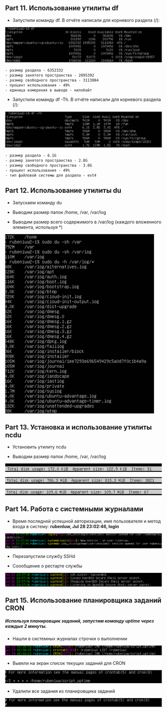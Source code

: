 ## Part 11. Использование утилиты **df** 

- Запустили команду df. В отчёте написали для корневого раздела (/):

![part_11.1](image/part_11.1.png)

    - размер раздела - 6352332 
    - размер занятого пространства - 2895392
    - размер свободного пространства - 3113084
    - процент использования - 49%
    - единица измерения в выводе - килобайт

- Запустили команду df -Th. В отчёте написали для корневого раздела (/):

![part_11.2](image/part_11.2.png)

    - размер раздела - 6.1G
    - размер занятого пространства - 2.8G
    - размер свободного пространства - 3.0G
    - процент использования - 49%
    - тип файловой системы для раздела - ext4
  
  

## Part 12. Использование утилиты **du**

- Запускаем команду du

- Выводим размер папок /home, /var, /var/log 

- Выводим размер всего содержимого в /var/log (каждого вложенного элемента, используя *)

![part_12.1](image/part_12.1.png)



## Part 13. Установка и использование утилиты **ncdu**

- Установить утилиту ncdu

- Выводим размер папок /home, /var, /var/log

![part_13.1](image/part_13.1.png)
  
![part_13.2](image/part_13.2.png)
  
![part_13.3](image/part_13.3.png)



## Part 14. Работа с системными журналами

- Время последней успешной авторизации, имя пользователя и метод входа в систему: **rubenluw, Jul 28 23:02:46, login** 

![part_14.1](image/part_14.1.png)

- Перезапустили службу SSHd 

- Соообщение о рестарте службы

![part_14.2](image/part_14.2.png)
  
  
  
## Part 15. Использование планировщика заданий **CRON**

##### Используя планировщик заданий, запустим команду uptime через каждые 2 минуты.

- Нашли в системных журналах строчки о выполнении

![part_15.1](image/part_15.1.png)
  
- Вывели на экран список текущих заданий для CRON

![part_15.2](image/part_15.2.png)
  
- Удалили все задания из планировщика заданий

![part_15.3](image/part_15.3.png) 
